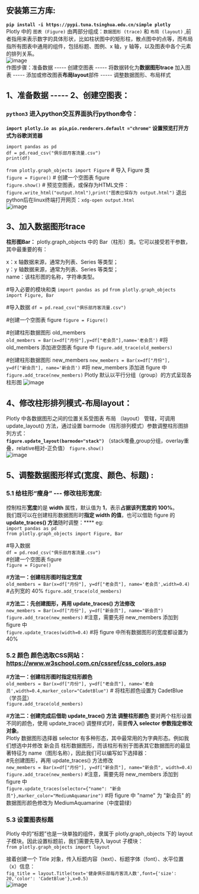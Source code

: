 ## 安装第三方库:  
**`pip install -i https://pypi.tuna.tsinghua.edu.cn/simple plotly`**    
Plotly 中的 `图表 (Figure)` 由两部分组成：`数据图形 (trace)` 和 `布局 (layout)` ,前者指用来表示数字的具体形状，比如柱状图中的矩形柱，散点图中的点等，而布局指所有图表中通用的组件，包括标题、图例、x 轴，y 轴等，以及图表中各个元素的排列关系。  
![image](https://github.com/user-attachments/assets/d3ddd521-5c6c-49f4-9ff2-2e23500af5ee)   
作图步骤：准备数据 ----- 创建空图表 ----- 将数据转化为**数据图形trace** 加入图表 ----- 添加或修改图表**布局layout**部件 ----- 调整数据图形、布局样式  
## 1、准备数据 ----- 2、创建空图表：     
### `python3` 进入python交互界面执行python命令：  
**`import plotly.io as pio`,`pio.renderers.default ="chrome"` 设置预览打开方式为谷歌浏览器**  

`import pandas as pd`   
`df = pd.read_csv("俱乐部月客流量.csv")`  
`print(df)`  
  
`from plotly.graph_objects import Figure` # 导入 Figure 类  
`figure = Figure()` # 创建一个空图表 figure  
`figure.show()` # 预览空图表，或保存为HTML文件：`figure.write_html("output.html")`,`print("图表已保存为 output.html")` 退出python后在linux终端打开网页：`xdg-open output.html`  
![image](https://github.com/user-attachments/assets/c68bcdb6-7e71-422e-a3a9-a9b99902f1d6)  

## 3、加入数据图形trace    
**柱形图Bar：** plotly.graph_objects 中的 Bar（柱形）类。它可以接受若干参数，其中最重要的有：  

x：x 轴数据来源，通常为列表、Series 等类型；  
y：y 轴数据来源，通常为列表、Series 等类型；  
name：该柱形图的名称，字符串类型。   
   
#导入必要的模块和类
`import pandas as pd`
`from plotly.graph_objects import Figure, Bar`
  
#导入数据
`df = pd.read_csv("俱乐部月客流量.csv")`
  
#创建一个空图表 figure
`figure = Figure()`
   
#创建柱形数据图形 old_members  
`old_members = Bar(x=df["月份"],y=df["老会员"],name='老会员')`
#将 old_members 添加进空图表 figure 中
`figure.add_trace(old_members)`

  
#创建柱形数据图形 new_members
`new_members = Bar(x=df["月份"], y=df["新会员"], name='新会员')`
#将 new_members 添加进 figure 中
`figure.add_trace(new_members)`
Plotly  默认以平行分组（group）的方式呈现各柱形图
![image](https://github.com/user-attachments/assets/9244e3dd-d693-445b-9b85-4ae27685f20b)  
  
## 4、修改柱形排列模式-布局layout：  
Plotly 中各数据图形之间的位置关系受图表 布局 （layout） 管辖，可调用 update_layout() 方法，通过设置 barmode（柱形排列模式）参数调整柱形图排列方式：  
**`figure.update_layout(barmode="stack")`**  （stack堆叠,group分组，overlay重叠，relative相对-正负值）
`figure.show()`  
![image](https://github.com/user-attachments/assets/ab1c2ce2-6f6e-4091-a9c8-bf07607145c1)  


## 5、调整数据图形样式(宽度、颜色、标题) :  
### 5.1 给柱形“瘦身” --- 修改柱形宽度:
控制柱形**宽度**的是 **width** 属性，默认值为 **1**，表示**占据该列宽度的 100%**。  
我们既可以在创建柱形数据图形时**指定 width 的值**，也可以借助 figure 的  **update_traces() 方法**随时调整：****
eg:  
`import pandas as pd`  
`from plotly.graph_objects import Figure, Bar`  
  
#导入数据  
`df = pd.read_csv("俱乐部月客流量.csv")`  
#创建一个空图表 figure   
`figure = Figure()`  
  
#**方法一：创建柱形图时指定宽度**   
`old_members = Bar(x=df["月份"], y=df["老会员"], name='老会员',width=0.4)`   #占列宽的 40%
`figure.add_trace(old_members)`  
  
#**方法二：先创建图形，再用 update_traces() 方法修改**   
`new_members = Bar(x=df["月份"], y=df["新会员"], name="新会员")`  
`figure.add_trace(new_members)`  #注意，需要先将 new_members 添加到 figure 中   
`figure.update_traces(width=0.4)`  #将 figure 中所有数据图形的宽度都设置为 40%  

### 5.2 颜色 颜色选取CSS网站：https://www.w3school.com.cn/cssref/css_colors.asp  
  
#**方法一：创建柱形图时指定柱形颜色**   
`old_members = Bar(x=df["月份"], y=df["老会员"], name='老会员',width=0.4,marker_color="CadetBlue")`  # 将柱形颜色设置为 CadetBlue（学员蓝）   
`figure.add_trace(old_members)`    
  
#**方法二：创建完成后借助 update_trace() 方法 调整柱形颜色** 要对两个柱形设置不同的颜色，使用 update_trace() 调整样式时，需要**传入 selector 参数指定修改对象**。     
Plotly 数据图形选择器 selector 有多种形态，其中最常用的为字典形态。例如我们想选中并修改 新会员 柱形数据图形，而该柱形有别于图表其它数据图形的最显著特征为 name（图形名称），因此我们可以编写如下选择器：  
#先创建图形，再用 update_traces() 方法修改  
`new_members = Bar(x=df["月份"], y=df["新会员"], name="新会员", width=0.4)`  
`figure.add_trace(new_members)` #注意，需要先将 new_members 添加到 figure 中    
`figure.update_traces(selector={"name": "新会员"},marker_color="MediumAquamarine")` #将 figure 中 "name" 为 "新会员" 的数据图形颜色修改为 MediumAquamarine（中度碧绿）    

### 5.3 设置图表标题   

Plotly 中的“标题”也是一块单独的组件，隶属于 plotly.graph_objects 下的 layout 子模块。因此设置标题前，我们需要先导入 layout 子模块：  
`from plotly.graph_objects import layout`

接着创建一个 Title 对象，传入标题内容（text）、标题字体（font）、水平位置（x）信息：   
`fig_title = layout.Title(text='健身俱乐部每月客流人数',font={'size': 20,'color': 'CadetBlue'},x=0.5)`  
![image](https://github.com/user-attachments/assets/bf621c7b-0479-4a04-b21c-c40210b1d30b)  











    
